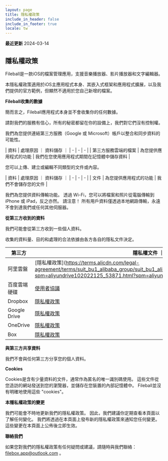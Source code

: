 ```yaml
---
layout: page
title: 隱私權政策
include_in_header: false
include_in_footer: true
locale: tw
---
```


**最近更新**
2024-03-14

## 隱私權政策

Fileball是一款iOS的檔案管理應用，支援音樂播放器、影片播放器和文字編輯器。

本隱私權政策適用於iOS主應用程式本身、其嵌入式框架和應用程式擴展，以及我們提供的官方範例，但顯然不適用於您自己新增的檔案。

**Fileball收集的數據**

簡而言之，Fileball應用程式本身並不會收集你的任何數據。

請對我們的服務有信心，所有的秘密都留在你的設備上，我們對它們沒有控制權。

我們為您提供連結第三方服務（Google 或 Microsoft）帳戶以整合和同步資料的可能性。

| 資料 | 處理原因 ｜ 資料儲存 ｜
| - | - | - |
| 第三方服務雲端的檔案 | 為您提供應用程式的功能 | 我們在您使用應用程式期間在記憶體中儲存資料 |

您可以上傳、建立或編輯不同類型的文件或內容。

| 資料 | 處理原因 ｜ 資料儲存 ｜
| - | - | - |
| 文件 | 為您提供應用程式的功能 | 我們不會儲存您的文件 |

我們為您提供資料傳輸功能。 透過 Wi-Fi，您可以將檔案和照片從電腦傳輸到 iPhone 或 iPad，反之亦然。 請注意！ 所有用戶資料僅透過本地網路傳輸，永遠不會到達我們或任何其他伺服器。

**從第三方收到的資料**

我們可能會從第三方收到一些個人資料。

收集的資料量、目的和處理的合法依據由各方各自的隱私文件決定。

| 第三方 | 隱私權文件 ｜
| -- | -- |
| 阿里雲盤 | [隱私權政策](https://terms.alicdn.com/legal-agreement/terms/suit_bu1_alibaba_group/suit_bu1_alibaba_group202102022125_53871.html?spm=aliyundrive102022125_53871.html?spm=aliyundriveive.index.0.079
| 百度雲端硬碟 | [使用者協議](https://pan.baidu.com/disk/agreement#/) |
| Dropbox | [隱私權政策](https://www.dropbox.com/privacy) |
| Google Drive | [隱私權政策](https://policies.google.com/privacy) |
| OneDrive | [隱私權政策](https://privacy.microsoft.com/en-gb/privacy) |
| Box | [隱私權政策](https://www.box.com/legal/privacypolicy) |

**與第三方共享資料**

我們不會與任何第三方分享您的個人資料。

**Cookies**

Cookies是含有少量資料的文件，通常作為匿名的唯一識別碼使用。 這些文件從您造訪的網站發送到您的瀏覽器，並儲存在您裝置的內部記憶體中。 Fileball並沒有明確地使用這些 "cookies"。

**本隱私權政策的變更**

我們可能會不時地更新我們的隱私權政策。 因此，我們建議你定期查看本頁面以了解任何變化。 我們將透過在本頁面上發布新的隱私權政策來通知您任何變更。 這些變更在本頁面上公佈後立即生效。

**聯絡我們**

如果您對我們的隱私權政策有任何疑問或建議，請隨時與我們聯絡：filebox.app@outlook.com 。